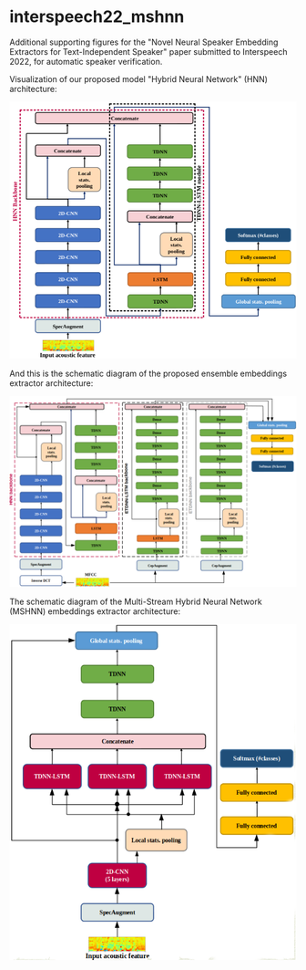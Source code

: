 # interspeech22_mshnn

Additional supporting figures for the "Novel Neural Speaker Embedding Extractors for Text-Independent Speaker" paper submitted to Interspeech 2022, for automatic speaker verification.

Visualization of our proposed model "Hybrid Neural Network" (HNN) architecture: 

![](/hnn.png)

And this is the schematic diagram of the proposed ensemble embeddings extractor architecture: 

![](/ensemble.png)

The schematic diagram of the Multi-Stream Hybrid Neural Network (MSHNN) embeddings extractor architecture: 

![](/mshnn.png)


